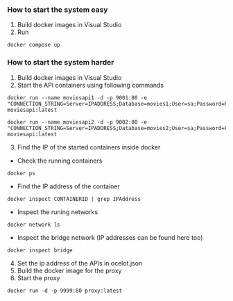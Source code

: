 ### How to start the system easy
1. Build docker images in Visual Studio
2. Run
```
docker compose up
```

### How to start the system harder

1. Build docker images in Visual Studio
2. Start the API containers using following commands
```
docker run --name moviesapi1 -d -p 9001:80 -e "CONNECTION_STRING=Server=IPADDRESS;Database=movies1;User=sa;Password=Pass1234!;" moviesapi:latest
```
```
docker run --name moviesapi2 -d -p 9002:80 -e "CONNECTION_STRING=Server=IPADDRESS;Database=movies2;User=sa;Password=Pass1234!;" moviesapi:latest
```
3. Find the IP of the started containers inside docker
- Check the running containers
```
docker ps
```
- Find the IP address of the container
```
docker inspect CONTAINERID | grep IPAddress
```
- Inspect the runing networks
```
docker network ls
```
- Inspect the bridge network (IP addresses can be found here too)
```
docker inspect bridge
```
4. Set the ip address of the APIs in ocelot.json
5. Build the docker image for the proxy
6. Start the proxy
```
docker run -d -p 9999:80 proxy:latest
```